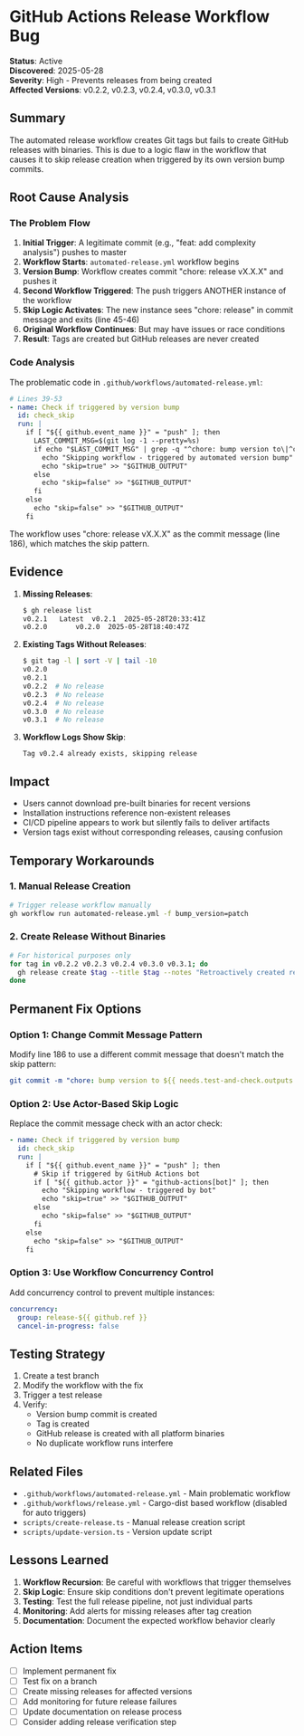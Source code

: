 # GitHub Actions Release Workflow Bug

**Status**: Active  
**Discovered**: 2025-05-28  
**Severity**: High - Prevents releases from being created  
**Affected Versions**: v0.2.2, v0.2.3, v0.2.4, v0.3.0, v0.3.1  

## Summary

The automated release workflow creates Git tags but fails to create GitHub releases with binaries. This is due to a logic flaw in the workflow that causes it to skip release creation when triggered by its own version bump commits.

## Root Cause Analysis

### The Problem Flow

1. **Initial Trigger**: A legitimate commit (e.g., "feat: add complexity analysis") pushes to master
2. **Workflow Starts**: `automated-release.yml` workflow begins
3. **Version Bump**: Workflow creates commit "chore: release vX.X.X" and pushes it
4. **Second Workflow Triggered**: The push triggers ANOTHER instance of the workflow
5. **Skip Logic Activates**: The new instance sees "chore: release" in commit message and exits (line 45-46)
6. **Original Workflow Continues**: But may have issues or race conditions
7. **Result**: Tags are created but GitHub releases are never created

### Code Analysis

The problematic code in `.github/workflows/automated-release.yml`:

```yaml
# Lines 39-53
- name: Check if triggered by version bump
  id: check_skip
  run: |
    if [ "${{ github.event_name }}" = "push" ]; then
      LAST_COMMIT_MSG=$(git log -1 --pretty=%s)
      if echo "$LAST_COMMIT_MSG" | grep -q "^chore: bump version to\|^chore: release"; then
        echo "Skipping workflow - triggered by automated version bump"
        echo "skip=true" >> "$GITHUB_OUTPUT"
      else
        echo "skip=false" >> "$GITHUB_OUTPUT"
      fi
    else
      echo "skip=false" >> "$GITHUB_OUTPUT"
    fi
```

The workflow uses "chore: release vX.X.X" as the commit message (line 186), which matches the skip pattern.

## Evidence

1. **Missing Releases**:
   ```bash
   $ gh release list
   v0.2.1	Latest	v0.2.1	2025-05-28T20:33:41Z
   v0.2.0		v0.2.0	2025-05-28T18:40:47Z
   ```

2. **Existing Tags Without Releases**:
   ```bash
   $ git tag -l | sort -V | tail -10
   v0.2.0
   v0.2.1
   v0.2.2  # No release
   v0.2.3  # No release
   v0.2.4  # No release
   v0.3.0  # No release
   v0.3.1  # No release
   ```

3. **Workflow Logs Show Skip**:
   ```
   Tag v0.2.4 already exists, skipping release
   ```

## Impact

- Users cannot download pre-built binaries for recent versions
- Installation instructions reference non-existent releases
- CI/CD pipeline appears to work but silently fails to deliver artifacts
- Version tags exist without corresponding releases, causing confusion

## Temporary Workarounds

### 1. Manual Release Creation
```bash
# Trigger release workflow manually
gh workflow run automated-release.yml -f bump_version=patch
```

### 2. Create Release Without Binaries
```bash
# For historical purposes only
for tag in v0.2.2 v0.2.3 v0.2.4 v0.3.0 v0.3.1; do
  gh release create $tag --title $tag --notes "Retroactively created release."
done
```

## Permanent Fix Options

### Option 1: Change Commit Message Pattern
Modify line 186 to use a different commit message that doesn't match the skip pattern:
```yaml
git commit -m "chore: bump version to ${{ needs.test-and-check.outputs.new_version }}"
```

### Option 2: Use Actor-Based Skip Logic
Replace the commit message check with an actor check:
```yaml
- name: Check if triggered by version bump
  id: check_skip
  run: |
    if [ "${{ github.event_name }}" = "push" ]; then
      # Skip if triggered by GitHub Actions bot
      if [ "${{ github.actor }}" = "github-actions[bot]" ]; then
        echo "Skipping workflow - triggered by bot"
        echo "skip=true" >> "$GITHUB_OUTPUT"
      else
        echo "skip=false" >> "$GITHUB_OUTPUT"
      fi
    else
      echo "skip=false" >> "$GITHUB_OUTPUT"
    fi
```

### Option 3: Use Workflow Concurrency Control
Add concurrency control to prevent multiple instances:
```yaml
concurrency:
  group: release-${{ github.ref }}
  cancel-in-progress: false
```

## Testing Strategy

1. Create a test branch
2. Modify the workflow with the fix
3. Trigger a test release
4. Verify:
   - Version bump commit is created
   - Tag is created
   - GitHub release is created with all platform binaries
   - No duplicate workflow runs interfere

## Related Files

- `.github/workflows/automated-release.yml` - Main problematic workflow
- `.github/workflows/release.yml` - Cargo-dist based workflow (disabled for auto triggers)
- `scripts/create-release.ts` - Manual release creation script
- `scripts/update-version.ts` - Version update script

## Lessons Learned

1. **Workflow Recursion**: Be careful with workflows that trigger themselves
2. **Skip Logic**: Ensure skip conditions don't prevent legitimate operations
3. **Testing**: Test the full release pipeline, not just individual parts
4. **Monitoring**: Add alerts for missing releases after tag creation
5. **Documentation**: Document the expected workflow behavior clearly

## Action Items

- [ ] Implement permanent fix
- [ ] Test fix on a branch
- [ ] Create missing releases for affected versions
- [ ] Add monitoring for future release failures
- [ ] Update documentation on release process
- [ ] Consider adding release verification step